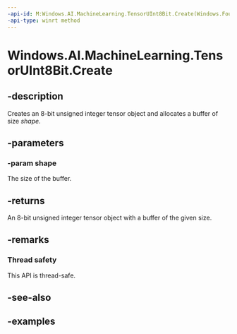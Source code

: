 ```yaml
---
-api-id: M:Windows.AI.MachineLearning.TensorUInt8Bit.Create(Windows.Foundation.Collections.IIterable{System.Int64})
-api-type: winrt method
---
```


<!-- Method syntax.
public TensorUInt8Bit TensorUInt8Bit.Create(IIterable<Int64> shape)
-->

# Windows.AI.MachineLearning.TensorUInt8Bit.Create

## -description
Creates an 8-bit unsigned integer tensor object and allocates a buffer of size *shape*.

## -parameters
### -param shape
The size of the buffer.

## -returns
An 8-bit unsigned integer tensor object with a buffer of the given size.

## -remarks

### Thread safety
This API is thread-safe.

## -see-also

## -examples
